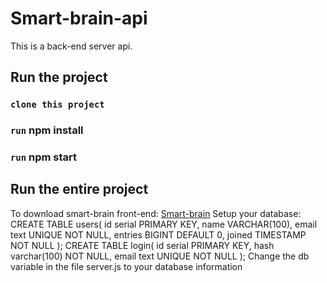# Smart-brain-api<br/>

This is a back-end server api.

## Run the project 

### `clone this project`

### `run` npm install

### `run` npm start

## Run the entire project
To download smart-brain front-end: [Smart-brain](https://github.com/xin0415/smart-brain)
Setup your database: CREATE TABLE users(
						id serial PRIMARY KEY,
						name VARCHAR(100),
						email text UNIQUE NOT NULL,
						entries BIGINT DEFAULT 0,
						joined TIMESTAMP NOT NULL
					);
					CREATE TABLE login(
						id serial PRIMARY KEY,
						hash varchar(100) NOT NULL,
						email text UNIQUE NOT NULL
					);
Change the db variable in the file server.js to your database information
